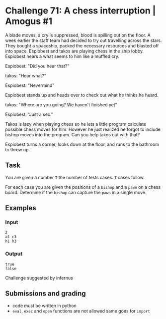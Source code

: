 # Challenge 71: A chess interruption | Amogus #1

A blade moves, a cry is suppressed, blood is spilling out on the floor. A week earlier the staff team had decided to try out travelling across the stars. They bought a spaceship, packed the necessary resources and blasted off into space. Espiobest and takos are playing chess in the ship lobby. Espiobest hears a what seems to him like a muffled cry.

Espiobest: "Did you hear that?"

takos: "Hear what?"

Espiobest: "Nevermind"

Espiobest stands up and heads over to check out what he thinks he heard.

takos: "Where are you going? We haven't finished yet"

Espiobest: "Just a sec."

Takos is lazy when playing chess so he lets a little program calculate possible chess moves for him. However he just realized he forgot to include bishop moves into the program. Can you help takos out with that?

Espiobest turns a corner, looks down at the floor, and runs to the bathroom to throw up.

## Task

You are given a number `T` the number of tests cases. `T` cases follow.

For each case you are given the positions of a `bishop` and a `pawn` on a chess board. Determine if the `bishop` can capture the `pawn` in a single move.

## Examples

### Input
```
2
a1 c3
h1 h3
```

### Output
```
true
false
```

Challenge suggested by infernus

## Submissions and grading

- code must be written in python
- `eval`, `exec` and `open` functions are not allowed same goes for `import`